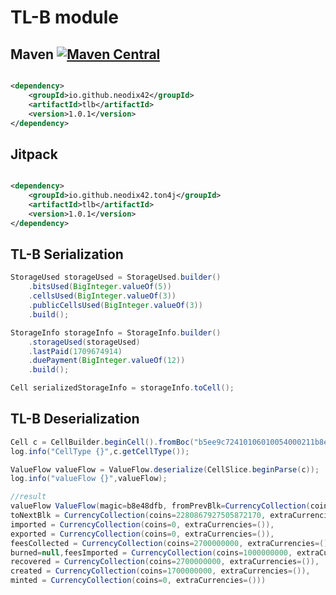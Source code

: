 # TL-B module

## Maven [![Maven Central][maven-central-svg]][maven-central]

```xml

<dependency>
    <groupId>io.github.neodix42</groupId>
    <artifactId>tlb</artifactId>
    <version>1.0.1</version>
</dependency>
```

## Jitpack

```xml

<dependency>
    <groupId>io.github.neodix42.ton4j</groupId>
    <artifactId>tlb</artifactId>
    <version>1.0.1</version>
</dependency>
```

## TL-B Serialization

```java
StorageUsed storageUsed = StorageUsed.builder()
    .bitsUsed(BigInteger.valueOf(5))
    .cellsUsed(BigInteger.valueOf(3))
    .publicCellsUsed(BigInteger.valueOf(3))
    .build();

StorageInfo storageInfo = StorageInfo.builder()
    .storageUsed(storageUsed)
    .lastPaid(1709674914)
    .duePayment(BigInteger.valueOf(12))
    .build();

Cell serializedStorageInfo = storageInfo.toCell();
```

## TL-B Deserialization

```java
Cell c = CellBuilder.beginCell().fromBoc("b5ee9c72410106010054000211b8e48dfb4a0eebb0040105022581fa7454b05a2ea2ac0fd3a2a5d348d2954008020202012004030015bfffffffbcbd0efda563d00015be000003bcb355ab466ad0001d43b9aca00250775d8011954fc40008b63e6951");
log.info("CellType {}",c.getCellType());

ValueFlow valueFlow = ValueFlow.deserialize(CellSlice.beginParse(c));
log.info("valueFlow {}",valueFlow);

//result
valueFlow ValueFlow(magic=b8e48dfb, fromPrevBlk=CurrencyCollection(coins=2280867924805872170, extraCurrencies=([239,664333333334],[4294967279,998444444446])),
toNextBlk = CurrencyCollection(coins=2280867927505872170, extraCurrencies=([239,664333333334],[4294967279,998444444446])),
imported = CurrencyCollection(coins=0, extraCurrencies=()),
exported = CurrencyCollection(coins=0, extraCurrencies=()),
feesCollected = CurrencyCollection(coins=2700000000, extraCurrencies=()),
burned=null,feesImported = CurrencyCollection(coins=1000000000, extraCurrencies=()),
recovered = CurrencyCollection(coins=2700000000, extraCurrencies=()),
created = CurrencyCollection(coins=1700000000, extraCurrencies=()),
minted = CurrencyCollection(coins=0, extraCurrencies=()))
```

[maven-central-svg]: https://img.shields.io/maven-central/v/io.github.neodix42/tlb

[maven-central]: https://mvnrepository.com/artifact/io.github.neodix42/tlb

[ton-svg]: https://img.shields.io/badge/Based%20on-TON-blue

[ton]: https://ton.org